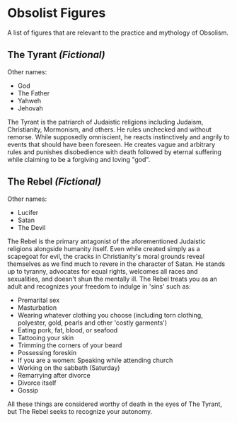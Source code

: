 # Obsolist Figures

A list of figures that are relevant to the practice and mythology of Obsolism.

## The Tyrant *(Fictional)*
Other names:
* God
* The Father
* Yahweh
* Jehovah

The Tyrant is the patriarch of Judaistic religions including Judaism,
Christianity, Mormonism, and others. He rules unchecked and without remorse.
While supposedly omniscient, he reacts instinctively and angrily to events that
should have been foreseen. He creates vague and arbitrary rules and punishes
disobedience with death followed by eternal suffering while claiming to be a
forgiving and loving "god". 

## The Rebel *(Fictional)*
Other names:
* Lucifer
* Satan
* The Devil

The Rebel is the primary antagonist of the aforementioned Judaistic religions
alongside humanity itself. Even while created simply as a scapegoat for evil,
the cracks in Christianity's moral grounds reveal themselves as we find much to
revere in the character of Satan. He stands up to tyranny, advocates for equal
rights, welcomes all races and sexualities, and doesn't shun the mentally ill.
The Rebel treats you as an adult and recognizes your freedom to indulge in
'sins' such as:

* Premarital sex
* Masturbation
* Wearing whatever clothing you choose (including torn clothing, polyester,
  gold, pearls and other 'costly garments')
* Eating pork, fat, blood, or seafood
* Tattooing your skin
* Trimming the corners of your beard
* Possessing foreskin
* If you are a women: Speaking while attending church
* Working on the sabbath (Saturday)
* Remarrying after divorce
* Divorce itself
* Gossip

All these things are considered worthy of death in the eyes of The Tyrant, but
The Rebel seeks to recognize your autonomy.
